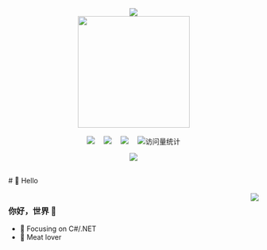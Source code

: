 <div align="center">

  <!-- dynamic typing effect 动态打字效果 -->
  <div>
    <a href="https://dzpgo.cn/">
      <img src="https://readme-typing-svg.demolab.com?font=Fira+Code&pause=1000&width=435&lines=console.log(%22Hello%2C%20World%22);祝你早安，午安，晚安！&center=true&size=27" />
    </a>
  </div>

  <!-- knock code pictures 敲代码的图片 -->
  <picture>
    <source media="(prefers-color-scheme: dark)" srcset="https://cdn.jsdelivr.net/gh/sun0225SUN/sun0225SUN/assets/images/coding.gif" />
    <source media="(prefers-color-scheme: light)" srcset="https://cdn.jsdelivr.net/gh/sun0225SUN/sun0225SUN/assets/images/developer.svg" height="225px" />
    <img src="https://cdn.jsdelivr.net/gh/sun0225SUN/sun0225SUN/assets/images/coding.gif" />
  </picture>

  <!-- for beauty 留个空行好看点 -->
  <div>&nbsp;</div>

  <!-- profile logo 个人资料徽标 -->
  <div>
    <!-- <a href="https://blog.sunguoqi.com/"><img src="https://img.shields.io/badge/Website-博客-blue" /></a>&emsp; -->
    <a href="https://twitter.com/dzpinggo"><img src="https://img.shields.io/badge/Twitter-推特-blue" /></a>&emsp;
    <a href="https://youtube.com/@ping1787"><img src="https://img.shields.io/badge/YouTube-油管-c32136" /></a>&emsp;
    <!-- <a href="https://mp.sunguoqi.com"><img src="https://img.shields.io/badge/WeChat-微信-07c160" /></a>&emsp; -->
    <a href="https://space.bilibili.com/13016631"><img src="https://img.shields.io/badge/Bilibili-B站-ff69b4" /></a>&emsp;
    <!-- <a href="https://blog.csdn.net/weixin_50915462/"><img src="https://img.shields.io/badge/CSDN-论坛-c32136" /></a>&emsp; -->
    <!-- <a href="https://www.zhihu.com/people/sunguoqi/"><img src="https://img.shields.io/badge/Zhihu-知乎-blue" /></a>&emsp; -->
    <!-- visitor statistics logo 访问量统计徽标 -->
    <img src="https://komarev.com/ghpvc/?username=dzpgo&label=Views&color=0e75b6&style=flat" alt="访问量统计" />
  </div>

  <!-- Snake Code Contribution Map 贪吃蛇代码贡献图 -->
  ![](https://raw.githubusercontent.com/dzpgo/dzpgo/main/assets/github-contribution-grid-snake.svg)
 

</div>
<div>&nbsp;</div>
#  🙋 Hello
<div>&nbsp;</div>
<img align="right" src="https://github-readme-stats.vercel.app/api?username=dzpgo&show_icons=true&icon_color=CE1D2D&text_color=718096&bg_color=ffffff&hide_title=true" />

### 你好，世界 👋

- :orange_book: Focusing on C#/.NET
- :meat_on_bone: Meat lover
